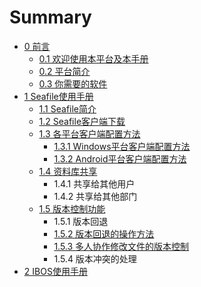 # Summary

* [0 前言](README.md)
    * [0.1 欢迎使用本平台及本手册](欢迎使用本平台及本手册.md)
    * [0.2 平台简介](平台简介.md)
    * [0.3 你需要的软件](03-你需要的软件.md)
* [1 Seafile使用手册](chapter1.md)
    * [1.1 Seafile简介](seafile简介.md)
    * [1.2 Seafile客户端下载](12-seafile客户端下载.md)
    * [1.3 各平台客户端配置方法](13-windows平台客户端配置方法.md)
        * [1.3.1 Windows平台客户端配置方法](131-windows平台客户端配置方法.md)
        * [1.3.2 Android平台客户端配置方法](132-android平台客户端配置方法.md)
    * [1.4 资料库共享](14-数据共享.md)
        * 1.4.1 共享给其他用户
        * 1.4.2 共享给其他部门
    * [1.5 版本控制功能](15-版本控制功能.md)
        * 1.5.1 版本回退
        * [1.5.2 版本回退的操作方法](152-版本回退的操作方法.md)
        * [1.5.3 多人协作修改文件的版本控制](153-多人协作修改文件的版本控制.md)
        * 1.5.4 版本冲突的处理
* [2 IBOS使用手册](2-ibos使用手册.md)

